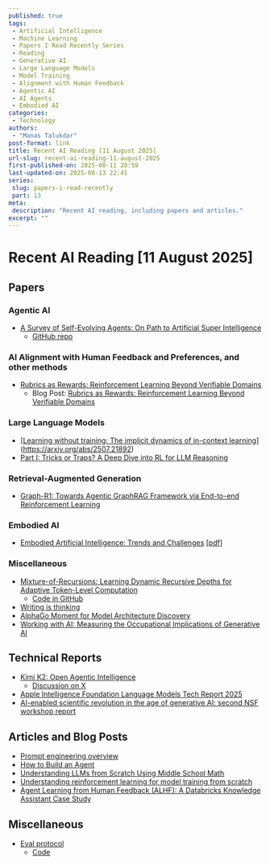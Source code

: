 ```yaml
---
published: true
tags:
 - Artificial Intelligence
 - Machine Learning
 - Papers I Read Recently Series
 - Reading
 - Generative AI
 - Large Language Models
 - Model Training
 - Alignment with Human Feedback
 - Agentic AI
 - AI Agents
 - Embodied AI
categories:
 - Technology
authors:
 - "Manas Talukdar"
post-format: link
title: Recent AI Reading [11 August 2025]
url-slug: recent-ai-reading-11-august-2025
first-published-on: 2025-08-11 20:59
last-updated-on: 2025-08-13 22:41
series:
 slug: papers-i-read-recently
 part: 13
meta:
 description: "Recent AI reading, including papers and articles."
excerpt: ""
---
```


# Recent AI Reading [11 August 2025]

## Papers

### Agentic AI

- [A Survey of Self-Evolving Agents: On Path to Artificial Super Intelligence](https://arxiv.org/abs/2507.21046)
  - [GitHub repo](https://github.com/CharlesQ9/Self-Evolving-Agents)

### AI Alignment with Human Feedback and Preferences, and other methods

- [Rubrics as Rewards: Reinforcement Learning Beyond Verifiable Domains](https://arxiv.org/abs/2507.17746)
  - Blog Post: [Rubrics as Rewards: Reinforcement Learning Beyond Verifiable Domains](https://scale.com/research/rubrics_as_rewards)

### Large Language Models

- [[Learning without training: The implicit dynamics of in-context learning](https://arxiv.org/abs/2507.16003)](https://arxiv.org/abs/2507.21892)
- [Part I: Tricks or Traps? A Deep Dive into RL for LLM Reasoning](https://arxiv.org/abs/2508.08221)

### Retrieval-Augmented Generation

- [Graph-R1: Towards Agentic GraphRAG Framework via End-to-end Reinforcement Learning](https://arxiv.org/abs/2507.21892)

### Embodied AI

- [Embodied Artificial Intelligence: Trends and Challenges](https://link.springer.com/chapter/10.1007/978-3-540-27833-7_1) [[pdf](https://people.csail.mit.edu/iida/papers/PfeiferIidaEAIDags.pdf)]

### Miscellaneous

- [Mixture-of-Recursions: Learning Dynamic Recursive Depths for Adaptive Token-Level Computation](https://arxiv.org/abs/2507.10524)
  - [Code in GitHub](https://github.com/raymin0223/mixture_of_recursions)
- [Writing is thinking](https://www.nature.com/articles/s44222-025-00323-4)
- [AlphaGo Moment for Model Architecture Discovery](https://arxiv.org/abs/2507.18074)
- [Working with AI: Measuring the Occupational Implications of Generative AI](https://arxiv.org/abs/2507.07935)

## Technical Reports

- [Kimi K2: Open Agentic Intelligence](https://github.com/MoonshotAI/Kimi-K2/blob/main/tech_report.pdf)
  - [Discussion on X](https://x.com/nrehiew_/status/1947420382312730706)
- [Apple Intelligence Foundation Language Models Tech Report 2025](https://machinelearning.apple.com/research/apple-foundation-models-tech-report-2025)
- [AI-enabled scientific revolution in the age of generative AI: second NSF workshop report](https://www.nature.com/articles/s44387-025-00018-6)

## Articles and Blog Posts

- [Prompt engineering overview](https://docs.anthropic.com/en/docs/build-with-claude/prompt-engineering/overview)
- [How to Build an Agent](https://ampcode.com/how-to-build-an-agent)
- [Understanding LLMs from Scratch Using Middle School Math](https://medium.com/data-science/understanding-llms-from-scratch-using-middle-school-math-e602d27ec876)
- [Understanding reinforcement learning for model training from scratch](https://medium.com/data-science-collective/understanding-reinforcement-learning-for-model-training-from-scratch-8bffe8d87a07)
- [Agent Learning from Human Feedback (ALHF): A Databricks Knowledge Assistant Case Study](https://www.databricks.com/blog/agent-learning-human-feedback-alhf-databricks-knowledge-assistant-case-study)

## Miscellaneous

- [Eval protocol](https://evalprotocol.io/)
  - [Code](https://github.com/eval-protocol/eval-protocol)
